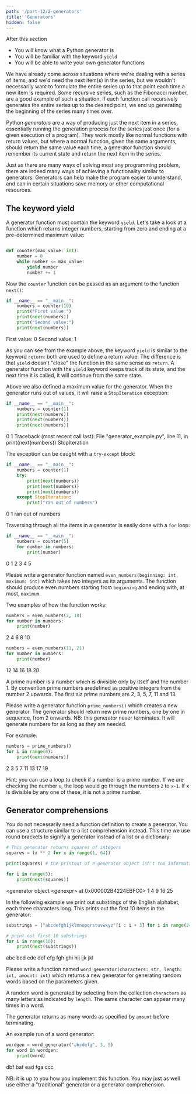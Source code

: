 ```yaml
---
path: '/part-12/2-generators'
title: 'Generators'
hidden: false
---
```


<text-box variant='learningObjectives' name="Learning objectives">

After this section

- You will know what a Python generator is
- You will be familiar with the keyword `yield`
- You will be able to write your own generator functions

</text-box>

We have already come across situations where we're dealing with a series of items, and we'd need the next item(s) in the series, but we wouldn't necessarily want to formulate the entire series up to that point each time a new item is required. Some recursive series, such as the Fibonacci number, are a good example of such a situation. If each function call recursively generates the entire series up to the desired point, we end up generating the beginning of the series many times over.

Python _generators_ are a way of producing just the next item in a series, essentially running the generation process for the series just once (for a given execution of a program). They work mostly like normal functions with return values, but where a normal function, given the same arguments, should return the same value each time, a generator function should remember its current state and return the next item in the series.

Just as there are many ways of solving most any programming problem, there are indeed many ways of achieving a functionality similar to generators. Generators can help make the program easier to understand, and can in certain situations save memory or other computational resources.

## The keyword yield

A generator function must contain the keyword `yield`. Let's take a look at a function which returns integer numbers, starting from zero and ending at a pre-determined maximum value:

```python

def counter(max_value: int):
    number = 0
    while number <= max_value:
        yield number
        number += 1

```

Now the `counter` function can be passed as an argument to the function `next()`:

```python
if __name__ == "__main__":
    numbers = counter(10)
    print("First value:")
    print(next(numbers))
    print("Second value:")
    print(next(numbers))
```

<sample-output>

First value:
0
Second value:
1

</sample-output>

As you can see from the example above, the keyword `yield` is similar to the keyword `return`: both are used to define a return value. The difference is that `yield` doesn't "close" the function in the same sense as `return`. A generator function with the `yield` keyword keeps track of its state, and the next time it is called, it will continue from the same state.

Above we also defined a maximum value for the generator. When the generator runs out of values, it will raise a `StopIteration` exception:

```python
if __name__ == "__main__":
    numbers = counter(1)
    print(next(numbers))
    print(next(numbers))
    print(next(numbers))
```

<sample-output>

0
1
Traceback (most recent call last):
  File "generator_example.py", line 11, in <module>
    print(next(numbers))
StopIteration

</sample-output>

The exception can be caught with a `try`-`except` block:

```python
if __name__ == "__main__":
    numbers = counter(1)
    try:
        print(next(numbers))
        print(next(numbers))
        print(next(numbers))
    except StopIteration:
        print("ran out of numbers")
```

<sample-output>

0
1
ran out of numbers

</sample-output>

Traversing through all the items in a generator is easily done with a `for` loop:

```python
if __name__ == "__main__":
    numbers = counter(5)
    for number in numbers:
        print(number)
```

<sample-output>

0
1
2
3
4
5

</sample-output>

<programming-exercise name='Even numbers' tmcname='part12-08_even_numbers'>

Please write a generator function named `even_numbers(beginning: int, maximum: int)` which takes two integers as its arguments. The function should produce even numbers starting from `beginning` and ending with, at most, `maximum`.

Two examples of how the function works:

```python
numbers = even_numbers(2, 10)
for number in numbers:
    print(number)
```

<sample-output>

2
4
6
8
10

</sample-output>

```python
numbers = even_numbers(11, 21)
for number in numbers:
    print(number)
```

<sample-output>

12
14
16
18
20

</sample-output>

</programming-exercise>

<programming-exercise name='Prime numbers' tmcname='part12-09_prime_numbers'>

A prime number is a number which is divisible only by itself and the number 1. By convention prime numbers aredefined as positive integers from the number 2 upwards. The first siz prime numbers are 2, 3, 5, 7, 11 and 13.

Please write a generator function `prime_numbers()` which creates a new generator. The generator should return new prime numbers, one by one in sequence, from 2 onwards. NB: this generator never terminates. It will generate numbers for as long as they are needed.

For example:

```python
numbers = prime_numbers()
for i in range(8):
    print(next(numbers))
```

<sample-output>

2
3
5
7
11
13
17
19

</sample-output>

Hint: you can use a loop to check if a number is a prime number. If we are checking the number `x`, the loop would go through the numbers `2` to `x-1`. If x is divisible by any one of these, it is not a prime number.

</programming-exercise>


## Generator comprehensions

You do not necessarily need a function definition to create a generator. You can use a structure similar to a list comprehension instead. This time we use round brackets to signify a generator instead of a list or a dictionary:

```python
# This generator returns squares of integers
squares = (x ** 2 for x in range(1, 64))

print(squares) # the printout of a generator object isn't too informative

for i in range(5):
    print(next(squares))
```

<sample-output>

<generator object &lt;genexpr&gt; at 0x000002B4224EBFC0>
1
4
9
16
25

</sample-output>

In the following example we print out substrings of the English alphabet, each three characters long. This prints out the first 10 items in the generator:

```python
substrings = ("abcdefghijklmnopqrstuvwxyz"[i : i + 3] for i in range(24))

# print out first 10 substrings
for i in range(10):
    print(next(substrings))
```

<sample-output>

abc
bcd
cde
def
efg
fgh
ghi
hij
ijk
jkl

</sample-output>

<programming-exercise name='Random words' tmcname='part12-10_random_words'>

Please write a function named `word_generator(characters: str, length: int, amount: int)` which returns a new generator for generating random words based on the parameters given.

A random word is generated by selecting from the collection `characters` as many letters as indicated by `length`. The same character can appear many times in a word.

The generator returns as many words as specified by `amount` before terminating.

An example run of a word generator:

```python
wordgen = word_generator("abcdefg", 3, 5)
for word in wordgen:
    print(word)
```

<sample-output>

dbf
baf
ead
fga
ccc

</sample-output>

NB: it is up to you how you implement this function. You may just as well use either a "traditional" generator or a generator comprehension.

</programming-exercise>



